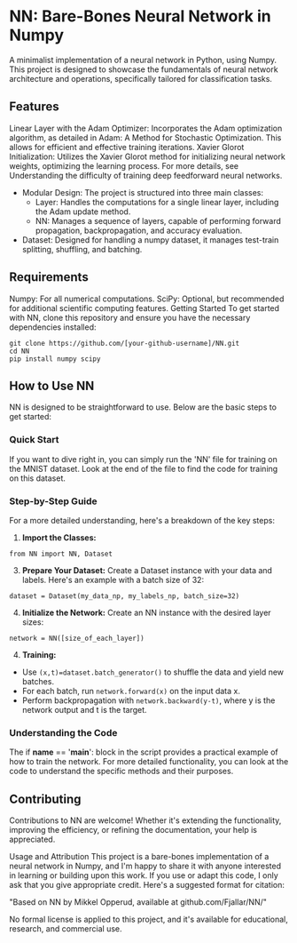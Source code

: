 # NN: Bare-Bones Neural Network in Numpy
A minimalist implementation of a neural network in Python, using Numpy. This project is designed to showcase the fundamentals of neural network architecture and operations, specifically tailored for classification tasks.

## Features
Linear Layer with the Adam Optimizer: Incorporates the Adam optimization algorithm, as detailed in Adam: A Method for Stochastic Optimization. This allows for efficient and effective training iterations.
Xavier Glorot Initialization: Utilizes the Xavier Glorot method for initializing neural network weights, optimizing the learning process. For more details, see Understanding the difficulty of training deep feedforward neural networks.
* Modular Design: The project is structured into three main classes:
  * Layer: Handles the computations for a single linear layer, including the Adam update method.
  * NN: Manages a sequence of layers, capable of performing forward propagation, backpropagation, and accuracy evaluation.
* Dataset: Designed for handling a numpy dataset, it manages test-train splitting, shuffling, and batching.

## Requirements
Numpy: For all numerical computations.
SciPy: Optional, but recommended for additional scientific computing features.
Getting Started
To get started with NN, clone this repository and ensure you have the necessary dependencies installed:
```
git clone https://github.com/[your-github-username]/NN.git
cd NN
pip install numpy scipy
```


## How to Use NN
NN is designed to be straightforward to use. Below are the basic steps to get started:

### Quick Start
If you want to dive right in, you can simply run the 'NN' file for training on the MNIST dataset. Look at the end of the file to find the code for training on this dataset. 

### Step-by-Step Guide
For a more detailed understanding, here's a breakdown of the key steps:

1. **Import the Classes:**
```
from NN import NN, Dataset
```

3. **Prepare Your Dataset:**
Create a Dataset instance with your data and labels. Here's an example with a batch size of 32:
```
dataset = Dataset(my_data_np, my_labels_np, batch_size=32)
```

4. **Initialize the Network:**
Create an NN instance with the desired layer sizes:
```
network = NN([size_of_each_layer])
```

4. **Training:**
* Use `(x,t)=dataset.batch_generator()` to shuffle the data and yield new batches.
* For each batch, run `network.forward(x)` on the input data x.
* Perform backpropagation with `network.backward(y-t)`, where y is the network output and t is the target.

### Understanding the Code
The if __name__ == '__main__': block in the script provides a practical example of how to train the network. For more detailed functionality, you can look at the code to understand the specific methods and their purposes.


## Contributing
Contributions to NN are welcome! Whether it's extending the functionality, improving the efficiency, or refining the documentation, your help is appreciated.

Usage and Attribution
This project is a bare-bones implementation of a neural network in Numpy, and I'm happy to share it with anyone interested in learning or building upon this work. If you use or adapt this code, I only ask that you give appropriate credit. Here's a suggested format for citation:

"Based on NN by Mikkel Opperud, available at github.com/Fjallar/NN/"

No formal license is applied to this project, and it's available for educational, research, and commercial use.
